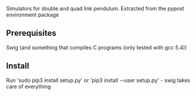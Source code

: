 Simulators for double and quad link pendulum. 
Extracted from the pypost environment package

## Prerequisites
Swig (and something that compiles C programs (only tested with gcc 5.4))

## Install

Run 'sudo pip3 install setup.py' or 'pip3 install --user setup.py' - swig takes care of everything
